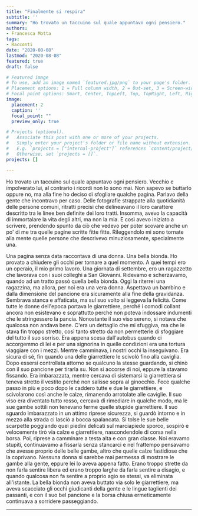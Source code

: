 ```yaml
---
title: "Finalmente si respira"
subtitle: ''
summary: "Ho trovato un taccuino sul quale appuntavo ogni pensiero."
authors:
- Francesca Motta
tags:
- Racconti
date: "2020-08-08"
lastmod: "2020-08-08"
featured: true
draft: false

# Featured image
# To use, add an image named `featured.jpg/png` to your page's folder.
# Placement options: 1 = Full column width, 2 = Out-set, 3 = Screen-width
# Focal point options: Smart, Center, TopLeft, Top, TopRight, Left, Right, BottomLeft, Bottom, BottomRight
image:
  placement: 2
  caption: ''
  focal_point: ""
  preview_only: true

# Projects (optional).
#   Associate this post with one or more of your projects.
#   Simply enter your project's folder or file name without extension.
#   E.g. `projects = ["internal-project"]` references `content/project/deep-learning/index.md`.
#   Otherwise, set `projects = []`.
projects: []

---
```

Ho trovato un taccuino sul quale appuntavo ogni pensiero. Vecchio e impolverato lui, al contrario i ricordi non lo sono mai. Non sapevo se buttarlo oppure no, ma alla fine ho deciso di sfogliare qualche pagina. Parlavo della gente che incontravo per caso. Delle fotografie strappate alla quotidianità delle persone comuni, ritratti precisi che delineavano il loro carattere descritto tra le linee ben definite dei loro tratti. Insomma, avevo la capacità di immortalare la vita degli altri, ma non la mia. E così avevo iniziato a scrivere, prendendo spunto da ciò che vedevo per poter scovare anche un po' di me tra quelle pagine scritte fitte fitte. Rileggendolo mi sono tornate alla mente quelle persone che descrivevo minuziosamente, specialmente una.

Una pagina senza data raccontava di una donna. Una bella bionda. Ho provato a chiudere gli occhi per tornare a quel momento. A quei tempi ero un operaio, il mio primo lavoro. Una giornata di settembre, ero un ragazzetto che lavorava con i suoi colleghi a San Giovanni. Ridevamo e scherzavamo, quando ad un tratto passò quella bella bionda. Oggi la riterrei una ragazzina, ma allora, per noi era una vera donna. Aspettava un bambino e dalla dimensione del pancione era sicuramente alla fine della gravidanza. Sembrava stanca e affaticata, ma sul suo volto si leggeva la felicità. Come tutte le donne dell'epoca portava le giarrettiere, perché i comodi collant ancora non esistevano e soprattutto perché non poteva indossare indumenti che le stringessero la pancia. Nonostante il suo viso sereno, si notava che qualcosa non andava bene. C'era un dettaglio che mi sfuggiva, ma che le stava fin troppo stretto, così tanto stretto da non permetterle di sfoggiare del tutto il suo sorriso. Era appena scesa dall'autobus quando ci accorgemmo di lei e per una signorina in quelle condizioni era una tortura viaggiare con i mezzi. Mentre camminava, i nostri occhi la inseguivano. Era sicura di sé, fin quando una delle giarrettiere le scivolò fino alla caviglia. Dopo essersi controllata attorno se qualcuno la stesse guardando, si chinò con il suo pancione per tirarla su. Non si accorse di noi, eppure la stavamo fissando. Era imbarazzata, mentre cercava di sistemarsi la giarrettiera si teneva stretto il vestito perché non salisse sopra al ginocchio. Fece qualche passo in più e poco dopo le caddero tutte e due le giarrettiere, e scivolarono così anche le calze, rimanendo arrotolate alle caviglie. Il suo viso era diventato tutto rosso, cercava di rimediare in qualche modo, ma le sue gambe sottili non tenevano ferme quelle stupide giarrettiere. Il suo sguardo imbarazzato in un attimo riprese sicurezza, si guardò intorno e in mezzo alla strada ci lasciò a bocca spalancata. Si tolse le sue belle scarpette poggiando quei piedini delicati sul marciapiede sporco, sospirò e velocemente tirò via calze e giarrettiere, nascondendole di corsa nella borsa. Poi, riprese a camminare a testa alta e con gran classe. Noi eravamo stupiti, continuavamo a fissarla senza stancarci e nel frattempo pensavamo che avesse proprio delle belle gambe, altro che quelle calze fastidiose che la coprivano. Nessuna donna si sarebbe mai permessa di mostrare le gambe alla gente, eppure lei lo aveva appena fatto. Erano troppo strette da non farla sentire libera ed erano troppo larghe da farla sentire a disagio, e quando qualcosa non fa sentire a proprio agio se stessi, va eliminata all'istante. La bella bionda non aveva buttato via solo le giarrettiere, ma aveva scacciato gli occhi giudicanti della gente e le lingue taglienti dei passanti, e con il suo bel pancione e la borsa chiusa ermeticamente continuava a sorridere passeggiando.

---
